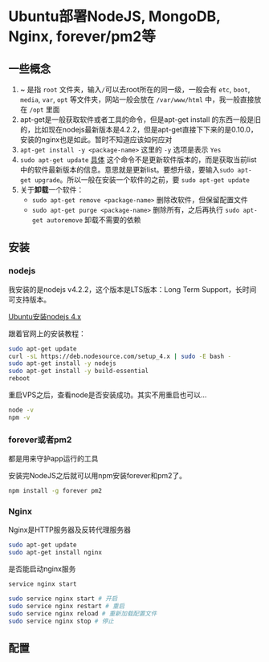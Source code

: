 # Ubuntu部署NodeJS, MongoDB, Nginx, forever/pm2等
## 一些概念
1. ~ 是指 `root` 文件夹，输入`/`可以去root所在的同一级，一般会有 `etc`, `boot`, `media`, `var`, `opt` 等文件夹，网站一般会放在 `/var/www/html` 中，我一般直接放在 `/opt` 里面
2. apt-get是一般获取软件或者工具的命令，但是apt-get install 的东西一般是旧的，比如现在nodejs最新版本是4.2.2，但是apt-get直接下下来的是0.10.0，安装的nginx也是如此。暂时不知道应该如何应对
3. `apt-get install -y <package-name>` 这里的 `-y` 选项是表示 `Yes`
4. `sudo apt-get update` [具体](http://askubuntu.com/questions/222348/what-does-sudo-apt-get-update-do) 这个命令不是更新软件版本的，而是获取当前list中的软件最新版本的信息。意思就是更新list。要想升级，要输入`sudo apt-get upgrade`。所以一般在安装一个软件的之前，要 `sudo apt-get update`
5. 关于**卸载**一个软件：
   - `sudo apt-get remove <package-name>` 删除改软件，但保留配置文件
   - `sudo apt-get purge <package-name>` 删除所有，之后再执行 `sudo apt-get autoremove` 卸载不需要的依赖

## 安装
### nodejs
我安装的是nodejs v4.2.2，这个版本是LTS版本：Long Term Support，长时间可支持版本。

[Ubuntu安装nodejs 4.x](https://nodejs.org/en/download/package-manager/#debian-and-ubuntu-based-linux-distributions)

跟着官网上的安装教程：

```bash
sudo apt-get update
curl -sL https://deb.nodesource.com/setup_4.x | sudo -E bash -
sudo apt-get install -y nodejs
sudo apt-get install -y build-essential
reboot
```
重启VPS之后，查看node是否安装成功。其实不用重启也可以...

```bash
node -v
npm -v
```
### forever或者pm2
都是用来守护app运行的工具

安装完NodeJS之后就可以用npm安装forever和pm2了。

```bash
npm install -g forever pm2
```

### Nginx
Nginx是HTTP服务器及反转代理服务器

```bash
sudo apt-get update
sudo apt-get install nginx
```

是否能启动nginx服务

```bash
service nginx start
```

```bash
sudo service nginx start # 开启
sudo service nginx restart # 重启
sudo service nginx reload # 重新加载配置文件
sudo service nginx stop # 停止
```
## 配置